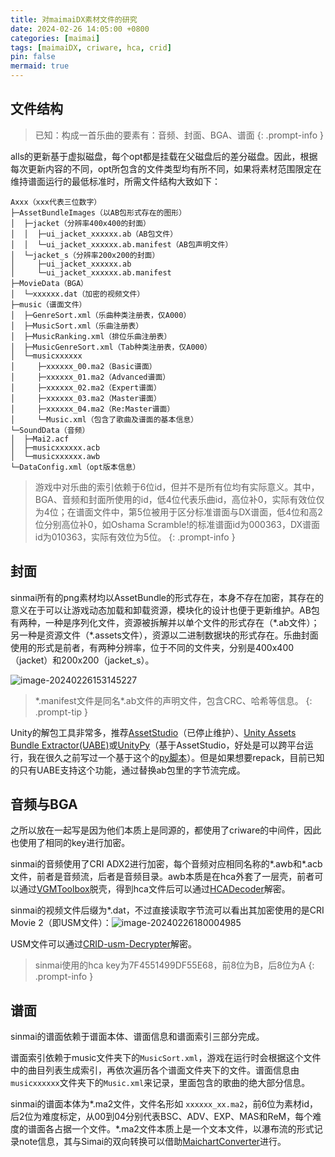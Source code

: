 ```yaml
---
title: 对maimaiDX素材文件的研究
date: 2024-02-26 14:05:00 +0800
categories: [maimai]
tags: [maimaiDX, criware, hca, crid]
pin: false
mermaid: true
---
```


## 文件结构

> 已知：构成一首乐曲的要素有：音频、封面、BGA、谱面
{: .prompt-info }

alls的更新基于虚拟磁盘，每个opt都是挂载在父磁盘后的差分磁盘。因此，根据每次更新内容的不同，opt所包含的文件类型均有所不同，如果将素材范围限定在维持谱面运行的最低标准时，所需文件结构大致如下：

```
Axxx（xxx代表三位数字）
├─AssetBundleImages（以AB包形式存在的图形）
│  ├─jacket（分辨率400x400的封面）
│  │  ├─ui_jacket_xxxxxx.ab（AB包文件）
│  │  └─ui_jacket_xxxxxx.ab.manifest（AB包声明文件）
│  └─jacket_s（分辨率200x200的封面）
│     ├─ui_jacket_xxxxxx.ab
│     └─ui_jacket_xxxxxx.ab.manifest
├─MovieData（BGA）
│  └─xxxxxx.dat（加密的视频文件）
├─music（谱面文件）
│  ├─GenreSort.xml（乐曲种类注册表，仅A000）
│  ├─MusicSort.xml（乐曲注册表）
│  ├─MusicRanking.xml（排位乐曲注册表）
│  ├─MusicGenreSort.xml（Tab种类注册表，仅A000）
│  └─musicxxxxxx
│     ├─xxxxxx_00.ma2（Basic谱面）
│     ├─xxxxxx_01.ma2（Advanced谱面）
│     ├─xxxxxx_02.ma2（Expert谱面）
│     ├─xxxxxx_03.ma2（Master谱面）
│     ├─xxxxxx_04.ma2（Re:Master谱面）
│     └─Music.xml（包含了歌曲及谱面的基本信息）
└─SoundData（音频）
│  ├─Mai2.acf
│  ├─musicxxxxxx.acb
│  └─musicxxxxxx.awb
└─DataConfig.xml（opt版本信息）
```

> 游戏中对乐曲的索引依赖于6位id，但并不是所有位均有实际意义。其中，BGA、音频和封面所使用的id，低4位代表乐曲id，高位补0，实际有效位仅为4位；在谱面文件中，第5位被用于区分标准谱面与DX谱面，低4位和高2位分别高位补0，如Oshama Scramble!的标准谱面id为000363，DX谱面id为010363，实际有效位为5位。
{: .prompt-info }



## 封面

sinmai所有的png素材均以AssetBundle的形式存在，本身不存在加密，其存在的意义在于可以让游戏动态加载和卸载资源，模块化的设计也便于更新维护。AB包有两种，一种是序列化文件，资源被拆解并以单个文件的形式存在（\*.ab文件）；另一种是资源文件（\*.assets文件），资源以二进制数据块的形式存在。乐曲封面使用的形式是前者，有两种分辨率，位于不同的文件夹，分别是400x400（jacket）和200x200（jacket_s）。

![image-20240226153145227](/posts/image-20240226153145227.png)

> \*.manifest文件是同名*.ab文件的声明文件，包含CRC、哈希等信息。
{: .prompt-tip }

Unity的解包工具非常多，推荐[AssetStudio](https://github.com/Perfare/AssetStudio)（已停止维护）、[Unity Assets Bundle Extractor(UABE)](https://github.com/SeriousCache/UABE)或[UnityPy](https://github.com/K0lb3/UnityPy)（基于AssetStudio，好处是可以跨平台运行，我在很久之前写过一个基于这个的[py脚本](https://github.com/HanasakiMana/SinmaiTools/tree/main/assets)）。但是如果想要repack，目前已知的只有UABE支持这个功能，通过替换ab包里的字节流完成。

## 音频与BGA

之所以放在一起写是因为他们本质上是同源的，都使用了criware的中间件，因此也使用了相同的key进行加密。

sinmai的音频使用了CRI ADX2进行加密，每个音频对应相同名称的\*.awb和\*.acb文件，前者是音频流，后者是音频目录。awb本质是在hca外套了一层壳，前者可以通过[VGMToolbox](https://github.com/Manicsteiner/VGMToolbox)脱壳，得到hca文件后可以通过[HCADecoder](https://github.com/Nyagamon/HCADecoder)解密。

sinmai的视频文件后缀为\*.dat，不过直接读取字节流可以看出其加密使用的是CRI Movie 2（即USM文件）：![image-20240226180004985](/posts/image-20240226180004985.png)

USM文件可以通过[CRID-usm-Decrypter](https://github.com/kokarare1212/CRID-usm-Decrypter)解密。

> sinmai使用的hca key为7F4551499DF55E68，前8位为B，后8位为A
{: .prompt-info }

## 谱面

sinmai的谱面依赖于谱面本体、谱面信息和谱面索引三部分完成。

谱面索引依赖于music文件夹下的```MusicSort.xml```，游戏在运行时会根据这个文件中的曲目列表生成索引，再依次遍历各个谱面文件夹下的文件。谱面信息由```musicxxxxxx```文件夹下的```Music.xml```来记录，里面包含的歌曲的绝大部分信息。

sinmai的谱面本体为\*.ma2文件，文件名形如 ```xxxxxx_xx.ma2```，前6位为素材id，后2位为难度标定，从00到04分别代表BSC、ADV、EXP、MAS和ReM，每个难度的谱面各占据一个文件。\*.ma2文件本质上是一个文本文件，以瀑布流的形式记录note信息，其与Simai的双向转换可以借助[MaichartConverter](https://github.com/Neskol/MaichartConverter)进行。



